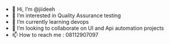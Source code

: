 - 👋 Hi, I’m @jiideeh
- 👀 I’m interested in Quality Assurance testing
- 🌱 I’m currently learning devops
- 💞️ I’m looking to collaborate on UI and Api automation projects
- 📫 How to reach me  : 08112907097

<!---
jiideeh/jiideeh is a ✨ special ✨ repository because its `README.md` (this file) appears on your GitHub profile.
You can click the Preview link to take a look at your changes.
--->
